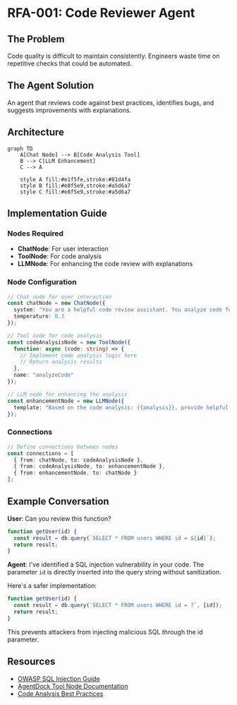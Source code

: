 # RFA-001: Code Reviewer Agent

## The Problem
Code quality is difficult to maintain consistently. Engineers waste time on repetitive checks that could be automated.

## The Agent Solution
An agent that reviews code against best practices, identifies bugs, and suggests improvements with explanations.

## Architecture

```mermaid
graph TD
    A[Chat Node] --> B[Code Analysis Tool]
    B --> C[LLM Enhancement]
    C --> A
    
    style A fill:#e1f5fe,stroke:#81d4fa
    style B fill:#e8f5e9,stroke:#a5d6a7
    style C fill:#e8f5e9,stroke:#a5d6a7
```

## Implementation Guide

### Nodes Required
- **ChatNode**: For user interaction
- **ToolNode**: For code analysis
- **LLMNode**: For enhancing the code review with explanations

### Node Configuration

```typescript
// Chat node for user interaction
const chatNode = new ChatNode({
  system: "You are a helpful code review assistant. You analyze code for issues and suggest improvements with explanations.",
  temperature: 0.3
});

// Tool node for code analysis
const codeAnalysisNode = new ToolNode({
  function: async (code: string) => {
    // Implement code analysis logic here
    // Return analysis results
  },
  name: "analyzeCode"
});

// LLM node for enhancing the analysis
const enhancementNode = new LLMNode({
  template: "Based on the code analysis: {{analysis}}, provide helpful improvement suggestions:"
});
```

### Connections

```typescript
// Define connections between nodes
const connections = [
  { from: chatNode, to: codeAnalysisNode },
  { from: codeAnalysisNode, to: enhancementNode },
  { from: enhancementNode, to: chatNode }
];
```

## Example Conversation
**User**: Can you review this function?
```javascript
function getUser(id) {
  const result = db.query(`SELECT * FROM users WHERE id = ${id}`);
  return result;
}
```

**Agent**: I've identified a SQL injection vulnerability in your code. 
The parameter `id` is directly inserted into the query string without sanitization.

Here's a safer implementation:
```javascript
function getUser(id) {
  const result = db.query(`SELECT * FROM users WHERE id = ?`, [id]);
  return result;
}
```

This prevents attackers from injecting malicious SQL through the id parameter.

## Resources
- [OWASP SQL Injection Guide](https://owasp.org/...)
- [AgentDock Tool Node Documentation](https://docs.agentdock.ai/...)
- [Code Analysis Best Practices](https://...) 